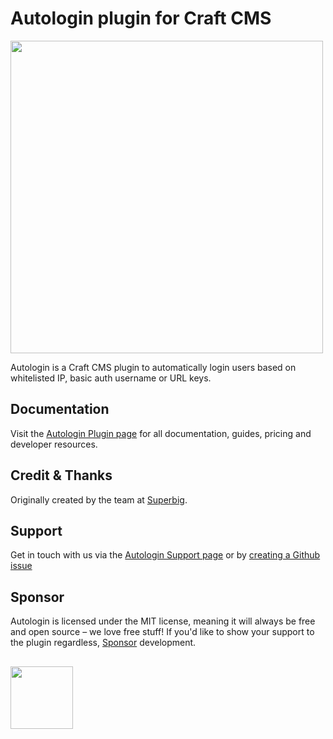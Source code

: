 # Autologin plugin for Craft CMS
<img width="500" src="https://verbb.imgix.net/plugins/autologin/autologin-social-card.png?v=1">

Autologin is a Craft CMS plugin to automatically login users based on whitelisted IP, basic auth username or URL keys.

## Documentation
Visit the [Autologin Plugin page](https://verbb.io/craft-plugins/autologin) for all documentation, guides, pricing and developer resources.

## Credit & Thanks
Originally created by the team at [Superbig](https://superbig.co/).

## Support
Get in touch with us via the [Autologin Support page](https://verbb.io/craft-plugins/autologin/support) or by [creating a Github issue](https://github.com/verbb/autologin/issues)

## Sponsor
Autologin is licensed under the MIT license, meaning it will always be free and open source – we love free stuff! If you'd like to show your support to the plugin regardless, [Sponsor](https://github.com/sponsors/verbb) development.

<h2></h2>

<a href="https://verbb.io" target="_blank">
    <img width="100" src="https://verbb.io/assets/img/verbb-pill.svg">
</a>

